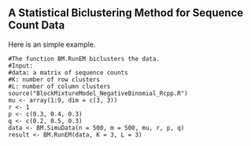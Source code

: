 ## A Statistical Biclustering Method for Sequence Count Data

Here is an simple example.
    
    #The function BM.RunEM biclusters the data. 
    #Input:
    #data: a matrix of sequence counts
    #K: number of row clusters
    #L: number of column clusters
    source("BlockMixtureModel_NegativeBinomial_Rcpp.R")
    mu <- array(1:9, dim = c(3, 3))
    r <- 1
    p <- c(0.3, 0.4, 0.3)
    q <- c(0.2, 0.5, 0.3)
    data <- BM.SimuData(n = 500, m = 500, mu, r, p, q)
    result <- BM.RunEM(data, K = 3, L = 3)
